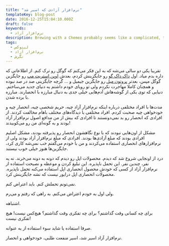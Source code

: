 ```yaml
---
title: "نرم‌افزار آزادی که اسیر شد"
templateKey: blog-post
date: 2016-12-25T15:04:10.000Z
draft: false
keywords:
  - نرم‌افزار آزاد
description: Brewing with a Chemex probably seems like a complicated, time-consuming ordeal, but once you get used to the process, it becomes a soothing ritual that's worth the effort every time.
tags:
  - لینوکس
  - نرم‌افزار آزاد
  - نگرش
---
```


تقریبا یکی دو سالی می‌شه که به این فکر می‌کنم که گوگل رو ترک کنم. از اطلاعاتی که داره بدم میاد. اول [داک داک گو](https://duckduckgo.com/) رو جایگزینش کردم، بعدش [اوپن استریت مپ](https://www.openstreetmap.org/) رو جایگزین گوگل مپس، بعدتر [پروتون میل](https://protonmail.com/) رو جایگزین جیمیل و ... گرچه جایگزینی صد در صد نبوده و همچنان کاملا مهاجرت نکردم ولی تو رویای خودم داشتم یه دنیای جدید می‌ساختم. دنیایی که توی یکی از گوشه‌هاش آدم‌هایی خیلی جدی به دنبال مبارزه با انحصارند. مبارزه با برده شدن.

مدت‌ها با افراد مختلفی درباره اینکه نرم‌افزار آزاد چیه، حریم شخصی چیه، انحصار چیه و خودخواهی چیه صحبت کردم. افراد مختلفی با دیدگاه‌های مختلف باهام مخالفت کردند. از افرادی که انحصار رو بد نمی‌دونستند تا افرادی که بیش از من مدافع اصول نرم‌افزار آزاد بودند و به گونه‌ای من رو می‌کوبیدند!

مشکل از اون‌هایی نبودند که با نوع نگاهشون انحصار رو پذیرفته بودند، مشکل اصلیم افرادی بودند که مبلغ آزادی‌ها بودند. افرادی که مبلغ نرم‌افزار آزاد بودند ولی از نرم‌افزارهای انحصاری استفاده می‌کردند و من با خودم می‌گفتم خب نمی‌شه کاری کرد، جایگزین‌ها هنوز خیلی خوب نیستند.

درد از اونجایی شروع شد که دیدم. محصولات اپل رو دیدم که دونه به دونه می‌خرند. نه یه نفر، چندین نفر. این تحمل ناپذیره. این تبلیغ کردن و موعظه و نصیحت استفاده از نرم‌افزار آزاد از کسی که خودش محصول انحصاری اپل استفاده می‌کنه تحمل ناپذیره. محصولات انحصاری اپل درایور نیست که نشه جایگزینش کرد.

نمی‌تونم تحملش کنم. باید اعتراض کنم.

ولی اول به خودم اعتراض می‌کنم. به راهی که رفتم و می‌رم.

اشتباهه.

برای چه کسانی وقت گذاشتم؟ برای چه تفکری وقت گذاشتم؟ هیچ‌کس نیست! هیچ تفکری نیست!

صرفا استفاده یا شاید سوء استفاده از یه عنوانه.

نرم‌افزار آزاد اسیر شد، اسیر منفعت طلبی، خودخواهی و انحصار.
